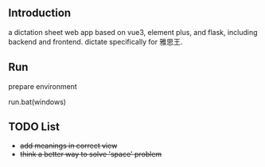 ## Introduction
a dictation sheet web app based on vue3, element plus, and flask, including backend and frontend.
dictate specifically for 雅思王. 

## Run
prepare environment

run.bat(windows)

## TODO List
- ~~add meanings in correct view~~
- ~~think a better way to solve 'space' problem~~